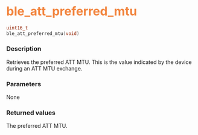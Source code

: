 ## <font color="#F2853F" style="font-size:24pt">ble\_att\_preferred\_mtu</font>

```c
uint16_t
ble_att_preferred_mtu(void)
```

### Description

Retrieves the preferred ATT MTU.  This is the value indicated by the device during an ATT MTU exchange.

### Parameters

None

### Returned values

The preferred ATT MTU.
